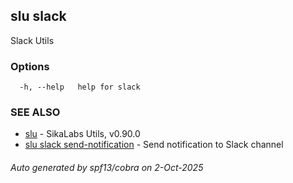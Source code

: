## slu slack

Slack Utils

### Options

```
  -h, --help   help for slack
```

### SEE ALSO

* [slu](slu.md)	 - SikaLabs Utils, v0.90.0
* [slu slack send-notification](slu_slack_send-notification.md)	 - Send notification to Slack channel

###### Auto generated by spf13/cobra on 2-Oct-2025
